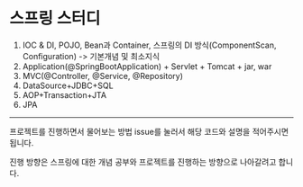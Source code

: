 # 스프링 스터디

1. IOC & DI, POJO, Bean과 Container, 스프링의 DI 방식(ComponentScan, Configuration) -> 기본개념 및 최소지식
2. Application(@SpringBootApplication)  + Servlet + Tomcat + jar, war
3. MVC(@Controller, @Service, @Repository)
4. DataSource+JDBC+SQL
5. AOP+Transaction+JTA
6. JPA
-------
프로젝트를 진행하면서 물어보는 방법
issue를 눌러서 해당 코드와 설명을 적어주시면 됩니다.

진행 방향은 스프링에 대한 개념 공부와 프로젝트를 진행하는 방향으로 나아갈려고 합니다. 
